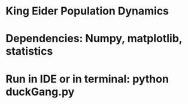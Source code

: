 # King Eider Population Dynamics

# Dependencies: Numpy, matplotlib, statistics

# Run in IDE or in terminal: python duckGang.py

